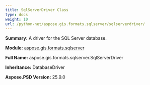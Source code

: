 ```yaml
---
title: SqlServerDriver Class
type: docs
weight: 10
url: /python-net/aspose.gis.formats.sqlserver/sqlserverdriver/
---
```


**Summary:** A driver for the SQL Server database.

**Module:** [aspose.gis.formats.sqlserver](/psd/python-net/aspose.gis.formats.sqlserver/)

**Full Name:** aspose.gis.formats.sqlserver.SqlServerDriver

**Inheritance:** DatabaseDriver

**Aspose.PSD Version:** 25.9.0



